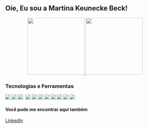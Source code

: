 <h2> Oie, Eu sou a Martina Keunecke Beck! </h2>

<div align="center">
  <a href="https://github.com/martinakbeck">
    <img height="180em" src="https://github-readme-stats.vercel.app/api?username=martinakbeck&show_icons=true&theme=synthwave&include_all_commits=true&count_private=true"/>
    <img height="180em" src="https://github-readme-stats.vercel.app/api/top-langs/?username=martinakbeck&layout=compact&langs_count=7&theme=dracula"/>
  </a>
  </div>
  
  <div align="left"> 
  <h3> Tecnologias e Ferramentas </h3>
    <img src="https://img.shields.io/badge/Python-3776AB.svg?style=for-the-badge&logo=Python&logoColor=white">
    <img src="https://img.shields.io/badge/MySQL-4479A1.svg?style=for-the-badge&logo=MySQL&logoColor=white">
    <img src="https://img.shields.io/badge/SQLite-003B57.svg?style=for-the-badge&logo=SQLite&logoColor=white"> 
    <img scr="https://img.shields.io/badge/Render-46E3B7.svg?style=for-the-badge&logo=Render&logoColor=white"> 
    <img src="https://img.shields.io/badge/Streamlit-FF4B4B.svg?style=for-the-badge&logo=Streamlit&logoColor=white">
    <img src="https://img.shields.io/badge/Jupyter-F37626.svg?style=for-the-badge&logo=Jupyter&logoColor=white">
    <img src="https://img.shields.io/badge/Anaconda-44A833.svg?style=for-the-badge&logo=Anaconda&logoColor=white">
    <img src="https://img.shields.io/badge/Visual%20Studio%20Code-007ACC.svg?style=for-the-badge&logo=Visual-Studio-Code&logoColor=white">
    <img src="https://img.shields.io/badge/Notion-000000.svg?style=for-the-badge&logo=Notion&logoColor=white">  
    <img src="https://img.shields.io/badge/pandas-150458.svg?style=for-the-badge&logo=pandas&logoColor=white">
    <img src="https://img.shields.io/badge/NumPy-013243.svg?style=for-the-badge&logo=NumPy&logoColor=white">
    <img src="https://img.shields.io/badge/scikitlearn-F7931E.svg?style=for-the-badge&logo=scikit-learn&logoColor=white">
  </div>
  
  <div>
    <h4>Você pode me encontrar aqui também</h4>
    <a href="https://www.linkedin.com/in/martinakbeck/">LinkedIn</a>

